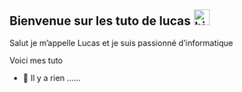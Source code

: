 ## Bienvenue sur les tuto de lucas <img src="https://user-images.githubusercontent.com/1303154/88677602-1635ba80-d120-11ea-84d8-d263ba5fc3c0.gif" width="28px" alt="hi">

Salut je m’appelle Lucas et je suis passionné d’informatique

Voici mes tuto



- 🤔 Il y a rien ......

  

